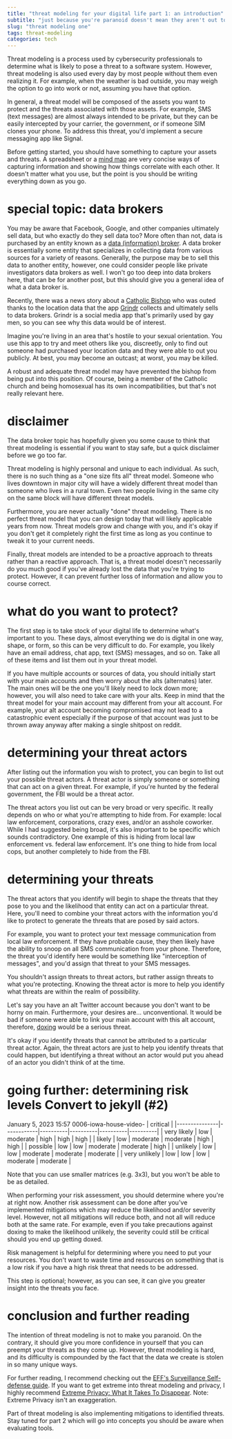 ```yaml
---
title: "threat modeling for your digital life part 1: an introduction"
subtitle: "just because you're paranoid doesn't mean they aren't out to get you"
slug: "threat modeling one"
tags: threat-modeling 
categories: tech
---
```


Threat modeling is a process used by cybersecurity professionals to determine what is likely to pose a threat to a software system. However, threat modeling is also used every day by most people without them even realizing it. For example, when the weather is bad outside, you may weigh the option to go into work or not, assuming you have that option. 

In general, a threat model will be composed of the assets you want to protect and the threats associated with those assets. For example, SMS (text messages) are almost always intended to be private, but they can be easily intercepted by your carrier, the government, or if someone SIM clones your phone. To address this threat, you'd implement a secure messaging app like Signal.

Before getting started, you should have something to capture your assets and threats. A spreadsheet or a [mind map](https://en.wikipedia.org/wiki/Mind_map) are very concise ways of capturing information and showing how things correlate with each other. It doesn't matter what you use, but the point is you should be writing everything down as you go. 

# special topic: data brokers
You may be aware that Facebook, Google, and other companies ultimately sell data, but who exactly do they sell data too? More often than not, data is purchased by an entity known as a [data (information) broker](https://en.wikipedia.org/wiki/Information_broker). A data broker is essentially some entity that specializes in collecting data from various sources for a variety of reasons. Generally, the purpose may be to sell this data to another entity, however, one could consider people like private investigators data brokers as well. I won't go too deep into data brokers here, that can be for another post, but this should give you a general idea of what a data broker is.

Recently, there was a news story about a [Catholic Bishop](https://www.eff.org/deeplinks/2021/07/data-brokers-are-problem) who was outed thanks to the location data that the app [Grindr](https://en.wikipedia.org/wiki/Grindr) collects and ultimately sells to data brokers. Grindr is a social media app that's primarily used by gay men, so you can see why this data would be of interest.

Imagine you're living in an area that's hostile to your sexual orientation. You use this app to try and meet others like you, discreetly, only to find out someone had purchased your location data and they were able to out you publicly. At best, you may become an outcast; at worst, you may be killed. 

A robust and adequate threat model may have prevented the bishop from being put into this position. Of course, being a member of the Catholic church and being homosexual has its own incompatibilities, but that's not really relevant here.

# disclaimer
The data broker topic has hopefully given you some cause to think that threat modeling is essential if you want to stay safe, but a quick disclaimer before we go too far.

Threat modeling is highly personal and unique to each individual. As such, there is no such thing as a "one size fits all" threat model. Someone who lives downtown in major city will have a widely different threat model than someone who lives in a rural town. Even two people living in the same city on the same block will have different threat models. 

Furthermore, you are never actually "done" threat modeling. There is no perfect threat model that you can design today that will likely applicable years from now. Threat models grow and change with you, and it's okay if you don't get it completely right the first time as long as you continue to tweak it to your current needs.

Finally, threat models are intended to be a proactive approach to threats rather than a reactive approach. That is, a threat model doesn't necessarily do you much good if you've already lost the data that you're trying to protect. However, it can prevent further loss of information and allow you to course correct.

# what do you want to protect?
The first step is to take stock of your digital life to determine what's important to you. These days, almost everything we do is digital in one way, shape, or form, so this can be very difficult to do. For example, you likely have an email address, chat app, text (SMS) messages, and so on. Take all of these items and list them out in your threat model. 

If you have multiple accounts or sources of data, you should initially start with your main accounts and then worry about the alts (alternates) later. The main ones will be the one you'll likely need to lock down more; however, you will also need to take care with your alts. Keep in mind that the threat model for your main account may different from your alt account. For example, your alt account becoming compromised may not lead to a catastrophic event especially if the purpose of that account was just to be thrown away anyway after making a single shitpost on reddit.

# determining your threat actors
After listing out the information you wish to protect, you can begin to list out your possible threat actors. A threat actor is simply someone or something that can act on a given threat. For example, if you're hunted by the federal government, the FBI would be a threat actor.

The threat actors you list out can be very broad or very specific. It really depends on who or what you're attempting to hide from. For example: local law enforcement, corporations, crazy exes, and/or an asshole coworker. While I had suggested being broad, it's also important to be specific which sounds contradictory. One example of this is hiding from local law enforcement vs. federal law enforcement. It's one thing to hide from local cops, but another completely to hide from the FBI.

# determining your threats 
The threat actors that you identify will begin to shape the threats that they pose to you and the likelihood that entity can act on a particular threat. Here, you'll need to combine your threat actors with the information you'd like to protect to generate the threats that are posed by said actors.

For example, you want to protect your text message communication from local law enforcement. If they have probable cause, they then likely have the ability to snoop on all SMS communication from your phone. Therefore, the threat you'd identify here would be something like "interception of messages", and you'd assign that threat to your SMS messages.

You shouldn't assign threats to threat actors, but rather assign threats to what you're protecting. Knowing the threat actor is more to help you identify what threats are within the realm of possibility.

Let's say you have an alt Twitter account because you don't want to be horny on main. Furthermore, your desires are... unconventional. It would be bad if someone were able to link your main account with this alt account, therefore, [doxing](https://en.wikipedia.org/wiki/Doxing) would be a serious threat.

It's okay if you identify threats that cannot be attributed to a particular threat actor. Again, the threat actors are just to help you identify threats that could happen, but identifying a threat without an actor would put you ahead of an actor you didn't think of at the time. 

# going further: determining risk levels Convert to jekyll (#2)
January 5, 2023 15:57
0006-iowa-house-video-     | critical |
|---------------|------------|----------|----------|----------|----------|
| very likely   | low        | moderate | high     | high     | high     |
| likely        | low        | moderate | moderate | high     | high     |
| possible      | low        | low      | moderate | moderate | high     |
| unlikely      | low        | low      | moderate | moderate | moderate |
| very unlikely | low        | low      | low      | moderate | moderate |

Note that you can use smaller matrices (e.g. 3x3), but you won't be able to be as detailed.

When performing your risk assessment, you should determine where you're at right now. Another risk assessment can be done after you've implemented mitigations which may reduce the likelihood and/or severity level. However, not all mitigations will reduce both, and not all will reduce both at the same rate. For example, even if you take precautions against doxing to make the likelihood unlikely, the severity could still be critical should you end up getting doxed. 

Risk management is helpful for determining where you need to put your resources. You don't want to waste time and resources on something that is a low risk if you have a high risk threat that needs to be addressed.

This step is optional; however, as you can see, it can give you greater insight into the threats you face.

# conclusion and further reading 
The intention of threat modeling is not to make you paranoid. On the contrary, it should give you more confidence in yourself that you can preempt your threats as they come up. However, threat modeling is hard, and its difficulty is compounded by the fact that the data we create is stolen in so many unique ways.

For further reading, I recommend checking out the [EFF's Surveillance Self-defense guide](https://ssd.eff.org/). If you want to get extreme into threat modeling and privacy, I highly recommend [Extreme Privacy: What It Takes To Disappear](https://inteltechniques.com/book7.html). Note: Extreme Privacy isn't an exaggeration.

Part of threat modeling is also implementing mitigations to identified threats. Stay tuned for part 2 which will go into concepts you should be aware when evaluating tools.


